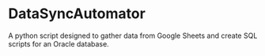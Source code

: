 # DataSyncAutomator
A python script designed to gather data from Google Sheets and create SQL scripts for an Oracle database.
